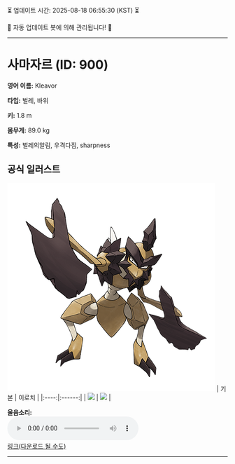 
⏳ 업데이트 시간: 2025-08-18 06:55:30 (KST) ⏳

🤖 자동 업데이트 봇에 의해 관리됩니다! 🤖

---

# 사마자르 (ID: 900)
**영어 이름:** Kleavor

**타입:** 벌레, 바위

**키:** 1.8 m

**몸무게:** 89.0 kg

**특성:** 벌레의알림, 우격다짐, sharpness

## 공식 일러스트
![](https://raw.githubusercontent.com/PokeAPI/sprites/master/sprites/pokemon/other/official-artwork/900.png)
| 기본 | 이로치 |
|:----:|:------:|
| <img src="http://play.pokemonshowdown.com/sprites/ani/kleavor.gif" width="200"> | <img src="http://play.pokemonshowdown.com/sprites/ani-shiny/kleavor.gif" width="200"> |

**울음소리:**<br><audio controls src="https://raw.githubusercontent.com/PokeAPI/cries/main/cries/pokemon/latest/900.ogg"></audio><br> [링크(다운로드 될 수도)](https://raw.githubusercontent.com/PokeAPI/cries/main/cries/pokemon/latest/900.ogg)


---
